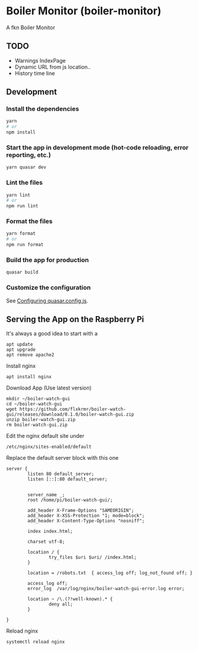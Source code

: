 # Boiler Monitor (boiler-monitor)

A fkn Boiler Monitor

## TODO
- Warnings IndexPage
- Dynamic URL from js location..
- History time line

## Development

### Install the dependencies
```bash
yarn
# or
npm install
```

### Start the app in development mode (hot-code reloading, error reporting, etc.)
```bash
yarn quasar dev
```

### Lint the files
```bash
yarn lint
# or
npm run lint
```

### Format the files
```bash
yarn format
# or
npm run format
```

### Build the app for production
```bash
quasar build
```

### Customize the configuration
See [Configuring quasar.config.js](https://v2.quasar.dev/quasar-cli-vite/quasar-config-js).

## Serving the App on the Raspberry Pi

It's always a good idea to start with a 
```
apt update
apt upgrade
apt remove apache2
```

Install nginx
```
apt install nginx
```

Download App (Use latest version)
```
mkdir ~/boiler-watch-gui
cd ~/boiler-watch-gui
wget https://github.com/flxkrmr/boiler-watch-gui/releases/download/0.1.0/boiler-watch-gui.zip
unzip boiler-watch-gui.zip
rm boiler-watch-gui.zip
```

Edit the nginx default site under
```
/etc/nginx/sites-enabled/default
```

Replace the default server block with this one
```
server {
        listen 80 default_server;
        listen [::]:80 default_server;


        server_name _;
        root /home/pi/boiler-watch-gui/;

        add_header X-Frame-Options "SAMEORIGIN";
        add_header X-XSS-Protection "1; mode=block";
        add_header X-Content-Type-Options "nosniff";

        index index.html;

        charset utf-8;

        location / {
                try_files $uri $uri/ /index.html;
        }

        location = /robots.txt  { access_log off; log_not_found off; }

        access_log off;
        error_log  /var/log/nginx/boiler-watch-gui-error.log error;

        location ~ /\.(?!well-known).* {
                deny all;
        }

}
```

Reload nginx
```
systemctl reload nginx
```
